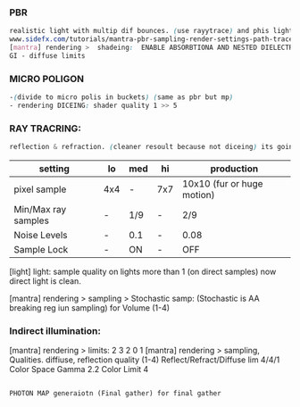 


### PBR      

```css
realistic light with multip dif bounces. (use rayytrace) and phis light 
www.sidefx.com/tutorials/mantra-pbr-sampling-render-settings-path-tracer-houdini-16-1/
[mantra] rendering >  shadeing:  ENABLE ABSORBTIONA AND NESTED DIELECTRICS ~!!!! turn on !
GI - diffuse limits
```

### MICRO POLIGON  

```css
-(divide to micro polis in buckets) (same as pbr but mp)
- rendering DICEING: shader quality 1 >> 5
 ```

### RAY TRACRING: 
```css
reflection & refraction. (cleaner resoult because not diceing) its going pixel by pixelon image.
```

setting | lo | med | hi | production 
--- | --- | --- | --- | ---
pixel sample | 4x4 | - | 7x7 | 10x10 (fur or huge motion)
Min/Max ray samples | - | 1/9 | - | 2/9
Noise Levels | - | 0.1 | - | 0.08
Sample Lock | - | ON | - | OFF

[light] light: sample quality on lights more than 1 (on direct samples) now direct light is clean. 

[mantra] rendering > sampling  > Stochastic samp: (Stochastic is AA breaking reg iun sampling) for Volume (1-4)

### Indirect illumination:
[mantra] rendering > limits:  2 3 2 0 1
[mantra] rendering > sampling, Qualities. diffiuse, reflection  quality (1-4)
Reflect/Refract/Diffuse lim 4/4/1
Color Space Gamma 2.2
Color Limit 4
```

PHOTON MAP generaiotn (Final gather) for final gather

